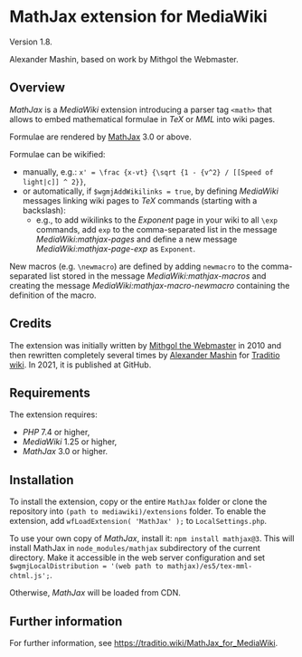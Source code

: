# MathJax extension for MediaWiki
Version 1.8.

Alexander Mashin, based on work by Mithgol the Webmaster.

## Overview
*MathJax* is a *MediaWiki* extension introducing a parser tag `<math>`
that allows to embed mathematical formulae in _TeX_ or _MML_ into wiki pages.

Formulae are rendered by [MathJax](https://docs.mathjax.org/en/latest/index.html) 3.0 or above.

Formulae can be wikified:
- manually, e.g.: `x' = \frac {x-vt} {\sqrt {1 - {v^2} / [[Speed of light|c]] ^ 2}}`,
- or automatically, if `$wgmjAddWikilinks = true`, by defining _MediaWiki_ messages linking wiki pages to _TeX_ commands
(starting with a backslash):
  - e.g., to add wikilinks to the _Exponent_ page in your wiki to all `\exp` commands, add `exp` to the 
comma-separated list in the message _MediaWiki:mathjax-pages_
and define a new message _MediaWiki:mathjax-page-exp_ as `Exponent`.

New macros (e.g. `\newmacro`) are defined by adding `newmacro` to the comma-separated list stored
in the message _MediaWiki:mathjax-macros_ and creating the message _MediaWiki:mathjax-macro-newmacro_
containing the definition of the macro.

## Credits
The extension was initially written by [Mithgol the Webmaster](https://traditio.wiki/Mithgol_the_Webmaster) in 2010
and then rewritten completely several times by [Alexander Mashin](https://traditio.wiki/Alex_Mashin)
for [Traditio wiki](https://traditio.wiki). In 2021, it is published at GitHub.

## Requirements
The extension requires:
- _PHP_ 7.4 or higher, 
- _MediaWiki_ 1.25 or higher,
- _MathJax_ 3.0 or higher.

## Installation
To install the extension, copy or the entire `MathJax` folder or clone the repository into `(path to mediawiki)/extensions` folder.
To enable the extension, add `wfLoadExtension( 'MathJax' );` to `LocalSettings.php`.

To use your own copy of _MathJax_, install it: `npm install mathjax@3`.
This will install MathJax in `node_modules/mathjax` subdirectory of the current directory.
Make it accessible in the web server configuration
and set `$wgmjLocalDistribution = '(web path to mathjax)/es5/tex-mml-chtml.js';`.

Otherwise, _MathJax_ will be loaded from CDN.

## Further information
For further information, see https://traditio.wiki/MathJax_for_MediaWiki.
